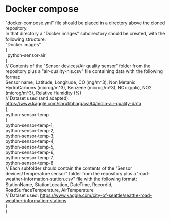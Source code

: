 # Docker compose
 "docker-compose.yml" file should be placed in a directory above the cloned repository.  
 In that directory a "Docker images" subdirectory should be created, with the following structure:  
 "Docker images"  
 {  
	&ensp;python-sensor-air  
	{  
		// Contents of the "Sensor devices/Air quality sensor" folder from the repository plus a "air-quality-nis.csv" file containing data with the following format:  
			Sensor name, Latitude, Longitude, CO (mg/m^3), Non Metanic HydroCarbons (microg/m^3), Benzene (microg/m^3), NOx (ppb), NO2 (microg/m^3), Relative Humidity (%)  
		// Dataset used (and adapted): https://www.kaggle.com/shrutibhargava94/india-air-quality-data  
	{,  
	python-sensor-temp  
	{  
		python-sensor-temp-1,  
		python-sensor-temp-2,  
		python-sensor-temp-3,  
		python-sensor-temp-4,  
		python-sensor-temp-5,  
		python-sensor-temp-6,  
		python-sensor-temp-7,  
		python-sensor-temp-8  	  
		// Each subfolder should contain the contents of the "Sensor devices/Temperature sensor" folder from the repository plus a"road-weather-information-station.csv" file with the following format:  
			StationName, StationLocation, DateTime, RecordId, RoadSurfaceTemperature, AirTemperature  
		// Dataset used: https://www.kaggle.com/city-of-seattle/seattle-road-weather-information-stations  
	}  
 }  
 
